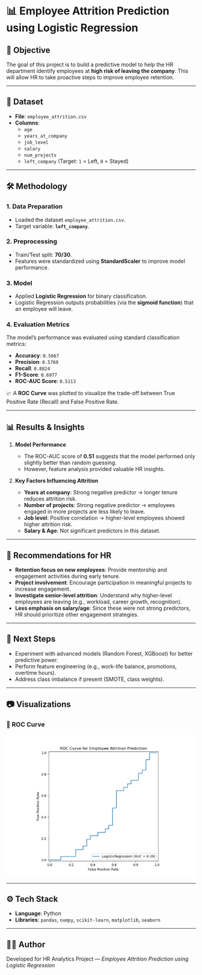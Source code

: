 # 📊 Employee Attrition Prediction using Logistic Regression

## 🔹 Objective
The goal of this project is to build a predictive model to help the HR department identify employees at **high risk of leaving the company**. This will allow HR to take proactive steps to improve employee retention.

---

## 📂 Dataset
- **File**: `employee_attrition.csv`  
- **Columns**:
  - `age`
  - `years_at_company`
  - `job_level`
  - `salary`
  - `num_projects`
  - `left_company` (Target: `1` = Left, `0` = Stayed)

---

## 🛠️ Methodology

### 1. Data Preparation
- Loaded the dataset `employee_attrition.csv`.
- Target variable: **`left_company`**.

### 2. Preprocessing
- Train/Test split: **70/30**.
- Features were standardized using **StandardScaler** to improve model performance.

### 3. Model
- Applied **Logistic Regression** for binary classification.  
- Logistic Regression outputs probabilities (via the **sigmoid function**) that an employee will leave.

### 4. Evaluation Metrics
The model’s performance was evaluated using standard classification metrics:

- **Accuracy**: `0.5667`  
- **Precision**: `0.5769`  
- **Recall**: `0.8824`  
- **F1-Score**: `0.6977`  
- **ROC-AUC Score**: `0.5113`

📈 A **ROC Curve** was plotted to visualize the trade-off between True Positive Rate (Recall) and False Positive Rate.

---

## 📊 Results & Insights

1. **Model Performance**
   - The ROC-AUC score of **0.51** suggests that the model performed only slightly better than random guessing.  
   - However, feature analysis provided valuable HR insights.

2. **Key Factors Influencing Attrition**
   - **Years at company**: Strong negative predictor → longer tenure reduces attrition risk.  
   - **Number of projects**: Strong negative predictor → employees engaged in more projects are less likely to leave.  
   - **Job level**: Positive correlation → higher-level employees showed higher attrition risk.  
   - **Salary & Age**: Not significant predictors in this dataset.  

---

## 📝 Recommendations for HR

- **Retention focus on new employees**: Provide mentorship and engagement activities during early tenure.  
- **Project involvement**: Encourage participation in meaningful projects to increase engagement.  
- **Investigate senior-level attrition**: Understand why higher-level employees are leaving (e.g., workload, career growth, recognition).  
- **Less emphasis on salary/age**: Since these were not strong predictors, HR should prioritize other engagement strategies.

---

## 📌 Next Steps
- Experiment with advanced models (Random Forest, XGBoost) for better predictive power.  
- Perform feature engineering (e.g., work-life balance, promotions, overtime hours).  
- Address class imbalance if present (SMOTE, class weights).  

---

## 📷 Visualizations

### 🔹 ROC Curve
![ROC Curve](images/roc_curve.png)

---

## ⚙️ Tech Stack
- **Language**: Python  
- **Libraries**: `pandas`, `numpy`, `scikit-learn`, `matplotlib`, `seaborn`

---

## 👨‍💻 Author
Developed for HR Analytics Project — *Employee Attrition Prediction using Logistic Regression*
